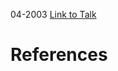 

04-2003
[Link to Talk](https://www.churchofjesuschrist.org/study/general-conference/2003/04/young-women-session?lang=eng)



# References
